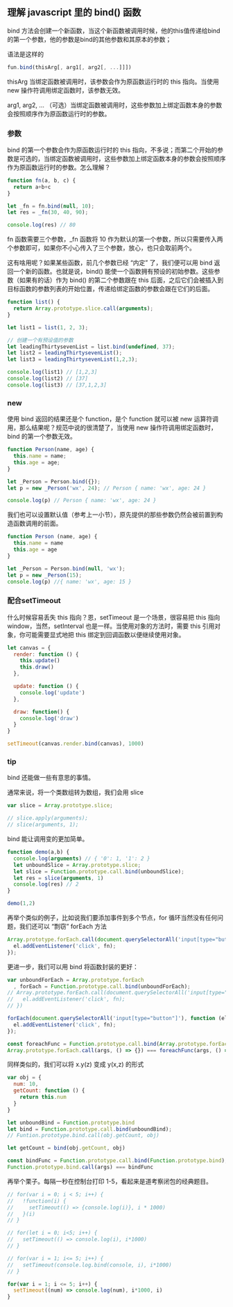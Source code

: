 ## 理解 javascript 里的 bind() 函数

bind 方法会创建一个新函数，当这个新函数被调用时候，他的this值传递给bind的第一个参数，他的参数是bind的其他参数和其原本的参数；

语法是这样的

```js
fun.bind(thisArg[, arg1[, arg2[, ...]]])
```

thisArg 当绑定函数被调用时，该参数会作为原函数运行时的 this 指向。当使用 new 操作符调用绑定函数时，该参数无效。

arg1, arg2, … （可选）当绑定函数被调用时，这些参数加上绑定函数本身的参数会按照顺序作为原函数运行时的参数。

### 参数

bind 的第一个参数会作为原函数运行时的 this 指向，不多说；而第二个开始的参数是可选的，当绑定函数被调用时，这些参数加上绑定函数本身的参数会按照顺序作为原函数运行时的参数。怎么理解？

```js
function fn(a, b, c) {
  return a+b+c
}

let _fn = fn.bind(null, 10);
let res = _fn(30, 40, 90);

console.log(res) // 80
```

fn 函数需要三个参数，_fn 函数将 10 作为默认的第一个参数，所以只需要传入两个参数即可，如果你不小心传入了三个参数，放心，也只会取前两个。

这有啥用呢？如果某些函数，前几个参数已经 “内定” 了，我们便可以用 bind 返回一个新的函数。也就是说，bind() 能使一个函数拥有预设的初始参数。这些参数（如果有的话）作为 bind() 的第二个参数跟在 this 后面，之后它们会被插入到目标函数的参数列表的开始位置，传递给绑定函数的参数会跟在它们的后面。

```js
function list() {
  return Array.prototype.slice.call(arguments);
}

let list1 = list(1, 2, 3);

// 创建一个有预设值的参数
let leadingThirtysevenList = list.bind(undefined, 37);
let list2 = leadingThirtysevenList();
let list3 = leadingThirtysevenList(1,2,3);

console.log(list1) // [1,2,3]
console.log(list2) // [37]
console.log(list3) // [37,1,2,3]
```

### new

使用 bind 返回的结果还是个 function，是个 function 就可以被 new 运算符调用，那么结果呢？规范中说的很清楚了，当使用 new 操作符调用绑定函数时，bind 的第一个参数无效。

```js
function Person(name, age) {
  this.name = name;
  this.age = age;
}

let _Person = Person.bind({});
let p = new _Person('wx', 24); // Person { name: 'wx', age: 24 }

console.log(p) // Person { name: 'wx', age: 24 }
```

我们也可以设置默认值（参考上一小节），原先提供的那些参数仍然会被前置到构造函数调用的前面。

```js
function Person (name, age) {
  this.name = name
  this.age = age
}

let _Person = Person.bind(null, 'wx');
let p = new _Person(15);
console.log(p) //{ name: 'wx', age: 15 }
```

### 配合setTimeout

什么时候容易丢失 this 指向？恩，setTimeout 是一个场景，很容易把 this 指向 window，当然，setInterval 也是一样。当使用对象的方法时，需要 this 引用对象，你可能需要显式地把 this 绑定到回调函数以便继续使用对象。

```js
let canvas = {
  render: function () {
    this.update()
    this.draw()
  },

  update: function () {
    console.log('update')
  },

  draw: function() {
    console.log('draw')
  }
}

setTimeout(canvas.render.bind(canvas), 1000)
```

### tip

bind 还能做一些有意思的事情。

通常来说，将一个类数组转为数组，我们会用 slice

```js
var slice = Array.prototype.slice;

// slice.apply(arguments);
// slice(arguments, 1);
```

bind 能让调用变的更加简单。

```js
function demo(a,b) {
  console.log(arguments) // { '0': 1, '1': 2 }
  let unboundSlice = Array.prototype.slice;
  let slice = Function.prototype.call.bind(unboundSlice);
  let res = slice(arguments, 1)
  console.log(res) // 2
}

demo(1,2)
```

再举个类似的例子，比如说我们要添加事件到多个节点，for 循环当然没有任何问题，我们还可以 “剽窃” forEach 方法

```js
Array.prototype.forEach.call(document.querySelectorAll('input[type="button"]'), function(el){
  el.addEventListener('click', fn);
});
```

更进一步，我们可以用 bind 将函数封装的更好：

```js
var unboundForEach = Array.prototype.forEach
  , forEach = Function.prototype.call.bind(unboundForEach);
// Array.prototype.forEach.call(document.querySelectorAll('input[type="button"]'), function (el) {
//   el.addEventListener('click', fn);
// })

forEach(document.querySelectorAll('input[type="button"]'), function (el) {
  el.addEventListener('click', fn);
});

const foreachFunc = Function.prototype.call.bind(Array.prototype.forEach);
Array.prototype.forEach.call(args, () => {}) === foreachFunc(args, () => {})
```
同样类似的，我们可以将 x.y(z) 变成 y(x,z) 的形式


```js
var obj = {
  num: 10,
  getCount: function () {
    return this.num
  }
}

let unboundBind = Function.prototype.bind
let bind = Function.prototype.call.bind(unboundBind);
// Funtion.prototype.bind.call(obj.getCount, obj)

let getCount = bind(obj.getCount, obj)

const bindFunc = Function.prototype.call.bind(Function.prototype.bind);
Function.prototype.bind.call(args) === bindFunc
```

再举个栗子。每隔一秒在控制台打印 1-5，看起来是道考察闭包的经典题目。

```js
// for(var i = 0; i < 5; i++) {
//   !function(i) {
//     setTimeout(() => {console.log(i)}, i * 1000)
//   }(i)
// }

// for(let i = 0; i<5; i++) {
//   setTimeout(() => console.log(i), i*1000)
// }

// for(var i = 1; i<= 5; i++) {
//   setTimeout(console.log.bind(console, i), i*1000)
// }

for(var i = 1; i <= 5; i++) {
  setTimeout((num) => console.log(num), i*1000, i)
}
```